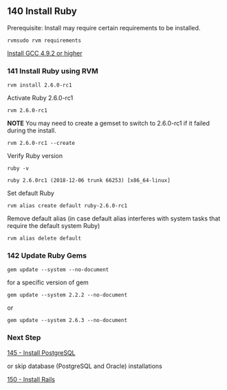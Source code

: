 ## 140 Install Ruby

Prerequisite: Install may require certain requirements to be installed.

```
rvmsudo rvm requirements
```

[Install GCC 4.9.2 or higher](https://github.com/sleepepi/sleepepi/blob/master/virtual-machines/910-gcc.md)

### 141 Install Ruby using RVM

```
rvm install 2.6.0-rc1
```

Activate Ruby 2.6.0-rc1

```
rvm 2.6.0-rc1
```

**NOTE** You may need to create a gemset to switch to 2.6.0-rc1 if it failed during the install.

```
rvm 2.6.0-rc1 --create
```

Verify Ruby version

```
ruby -v
```

```console
ruby 2.6.0rc1 (2018-12-06 trunk 66253) [x86_64-linux]
```

Set default Ruby

```
rvm alias create default ruby-2.6.0-rc1
```

Remove default alias (in case default alias interferes with system tasks that require the default system Ruby)

```
rvm alias delete default
```

### 142 Update Ruby Gems

```
gem update --system --no-document
```

for a specific version of gem

```
gem update --system 2.2.2 --no-document
```

or

```
gem update --system 2.6.3 --no-document
```

### Next Step

[145 - Install PostgreSQL](https://github.com/sleepepi/sleepepi/tree/master/virtual-machines/145-install-postgresql.md)

or skip database (PostgreSQL and Oracle) installations

[150 - Install Rails](https://github.com/sleepepi/sleepepi/tree/master/virtual-machines/150-install-rails.md)
